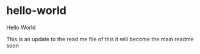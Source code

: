 # hello-world
Hello World

This is an update to the read me file of this it will become the main readme soon
